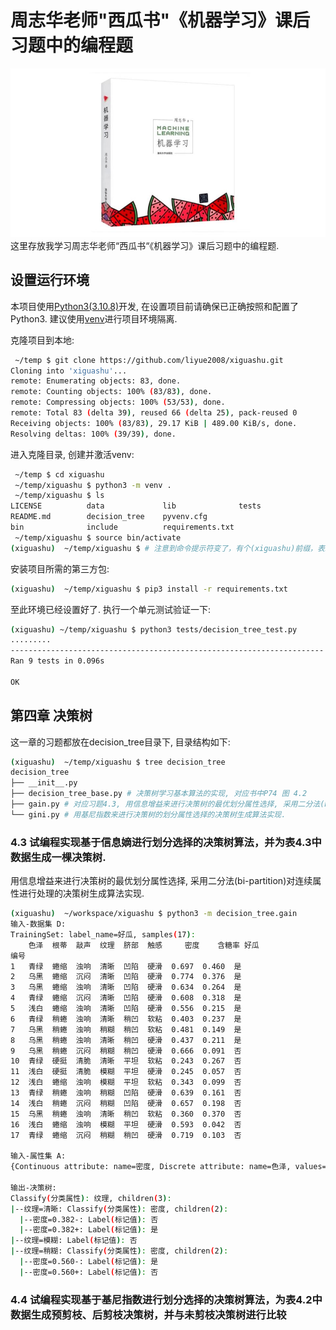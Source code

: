 # 周志华老师"西瓜书"《机器学习》课后习题中的编程题

![西瓜书](data/xiguashu.jpg)
这里存放我学习周志华老师“西瓜书“《机器学习》课后习题中的编程题.

## 设置运行环境

本项目使用[Python3\(3.10.8\)](https://www.python.org/downloads/)开发, 在设置项目前请确保已正确按照和配置了Python3. 建议使用[venv](https://docs.python.org/zh-cn/3/library/venv.html)进行项目环境隔离.

克隆项目到本地:  

```bash
 ~/temp $ git clone https://github.com/liyue2008/xiguashu.git
Cloning into 'xiguashu'...
remote: Enumerating objects: 83, done.
remote: Counting objects: 100% (83/83), done.
remote: Compressing objects: 100% (53/53), done.
remote: Total 83 (delta 39), reused 66 (delta 25), pack-reused 0
Receiving objects: 100% (83/83), 29.17 KiB | 489.00 KiB/s, done.
Resolving deltas: 100% (39/39), done.
```

进入克隆目录, 创建并激活venv:

```bash
 ~/temp $ cd xiguashu
 ~/temp/xiguashu $ python3 -m venv .
 ~/temp/xiguashu $ ls
LICENSE          data             lib              tests
README.md        decision_tree    pyvenv.cfg
bin              include          requirements.txt
 ~/temp/xiguashu $ source bin/activate
(xiguashu)  ~/temp/xiguashu $ # 注意到命令提示符变了，有个(xiguashu)前缀，表示当前环境是一个名为xiguashu的Python环境
```

安装项目所需的第三方包:

```bash
(xiguashu)  ~/temp/xiguashu $ pip3 install -r requirements.txt
```

至此环境已经设置好了. 执行一个单元测试验证一下:

```bash
(xiguashu) ~/temp/xiguashu $ python3 tests/decision_tree_test.py
.........
----------------------------------------------------------------------
Ran 9 tests in 0.096s

OK
```

## 第四章 决策树

这一章的习题都放在decision_tree目录下, 目录结构如下:

```bash
(xiguashu)  ~/temp/xiguashu $ tree decision_tree
decision_tree
├── __init__.py
├── decision_tree_base.py # 决策树学习基本算法的实现, 对应书中P74 图 4.2
├── gain.py # 对应习题4.3, 用信息增益来进行决策树的最优划分属性选择, 采用二分法(bi-partition)对连续属性进行处理的决策树生成算法实现.
└── gini.py # 用基尼指数来进行决策树的划分属性选择的决策树生成算法实现.
```

### 4.3 试编程实现基于信息嫡进行划分选择的决策树算法，并为表4.3中数据生成一棵决策树.  

用信息增益来进行决策树的最优划分属性选择, 采用二分法(bi-partition)对连续属性进行处理的决策树生成算法实现.

```bash
(xiguashu)  ~/workspace/xiguashu $ python3 -m decision_tree.gain   
输入-数据集 D:
TrainingSet: label_name=好瓜, samples(17):
    色泽  根蒂  敲声  纹理  脐部  触感     密度    含糖率 好瓜
编号                                         
1   青绿  蜷缩  浊响  清晰  凹陷  硬滑  0.697  0.460  是
2   乌黑  蜷缩  沉闷  清晰  凹陷  硬滑  0.774  0.376  是
3   乌黑  蜷缩  浊响  清晰  凹陷  硬滑  0.634  0.264  是
4   青绿  蜷缩  沉闷  清晰  凹陷  硬滑  0.608  0.318  是
5   浅白  蜷缩  浊响  清晰  凹陷  硬滑  0.556  0.215  是
6   青绿  稍蜷  浊响  清晰  稍凹  软粘  0.403  0.237  是
7   乌黑  稍蜷  浊响  稍糊  稍凹  软粘  0.481  0.149  是
8   乌黑  稍蜷  浊响  清晰  稍凹  硬滑  0.437  0.211  是
9   乌黑  稍蜷  沉闷  稍糊  稍凹  硬滑  0.666  0.091  否
10  青绿  硬挺  清脆  清晰  平坦  软粘  0.243  0.267  否
11  浅白  硬挺  清脆  模糊  平坦  硬滑  0.245  0.057  否
12  浅白  蜷缩  浊响  模糊  平坦  软粘  0.343  0.099  否
13  青绿  稍蜷  浊响  稍糊  凹陷  硬滑  0.639  0.161  否
14  浅白  稍蜷  沉闷  稍糊  凹陷  硬滑  0.657  0.198  否
15  乌黑  稍蜷  浊响  清晰  稍凹  软粘  0.360  0.370  否
16  浅白  蜷缩  浊响  模糊  平坦  硬滑  0.593  0.042  否
17  青绿  蜷缩  沉闷  稍糊  稍凹  硬滑  0.719  0.103  否

输入-属性集 A:
{Continuous attribute: name=密度, Discrete attribute: name=色泽, values={'乌黑', '青绿', '浅白'}, Continuous attribute: name=含糖率, Discrete attribute: name=敲声, values={'清脆', '浊响', '沉闷'}, Discrete attribute: name=纹理, values={'清晰', '模糊', '稍糊'}, Discrete attribute: name=根蒂, values={'蜷缩', '稍蜷', '硬挺'}, Discrete attribute: name=脐部, values={'稍凹', '凹陷', '平坦'}, Discrete attribute: name=触感, values={'软粘', '硬滑'}}

输出-决策树:
Classify(分类属性): 纹理, children(3):
|--纹理=清晰: Classify(分类属性): 密度, children(2):
  |--密度=0.382-: Label(标记值): 否
  |--密度=0.382+: Label(标记值): 是
|--纹理=模糊: Label(标记值): 否
|--纹理=稍糊: Classify(分类属性): 密度, children(2):
  |--密度=0.560-: Label(标记值): 是
  |--密度=0.560+: Label(标记值): 否
```

### 4.4 试编程实现基于基尼指数进行划分选择的决策树算法，为表4.2中数据生成预剪枝、后剪枝决策树，并与未剪枝决策树进行比较
